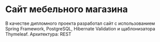 # Сайт мебельного магазина
В качестве дипломного проекта разработал сайт с использованием Spring Framework, PostgreSQL, Hibernate Validation и щаблонизатора Thymeleaf.
Архитектура: REST
